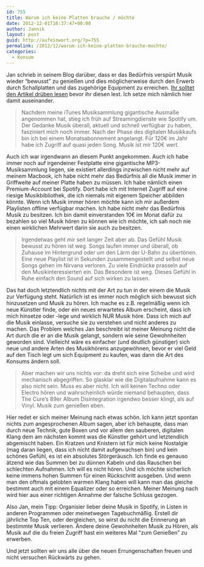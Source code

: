 ```yaml
---
id: 755
title: Warum ich keine Platten brauche / möchte
date: 2012-12-01T16:37:47+00:00
author: Jannik
layout: post
guid: http://aufeinwort.org/?p=755
permalink: /2012/12/warum-ich-keine-platten-brauche-mochte/
categories:
  - Konsum
---
```

Jan schrieb in seinem Blog darüber, dass er das Bedürfnis verspürt Musik wieder &#8220;bewusst&#8221; zu genießen und dies möglicherweise durch den Erwerb durch Schallplatten und das zugehörige Equipment zu erreichen. [Ihr solltet den Artikel drüben lesen](http://www.skyfighter.net/2012/11/wieso-ich-uberlege-einen-schallplattenspieler-und-kunftig-vinyls-zu-kaufen/) bevor ihr diesen lest. Ich setze mich nämlich hier damit auseinander.

> Nachdem meine iTunes Musiksammlung gigantische Ausmaße angenommen hat, stieg ich früh auf Streamingdienste wie Spotify um. Der Gedanke Musik überall, aktuell und schnell verfügbar zu haben, fasziniert mich noch immer. Nach der Phase des digitalen Musikkaufs bin ich bei einem Monatsabonnement angelangt. Für 120€ im Jahr habe ich Zugriff auf quasi jeden Song. Musik ist mir 120€ wert.

Auch ich war irgendwann an diesem Punkt angekommen. Auch ich habe immer noch auf irgendeiner Festplatte eine gigantische MP3-Musiksammlung liegen, sie existiert allerdings inzwischen nicht mehr auf meinem Macbook, ich habe nicht mehr das Bedürfnis all die Musik immer in Griffweite auf meiner Platte haben zu müssen. Ich habe nämlich einen Premium-Account bei Spotify. Dort habe ich mit Internet Zugriff auf eine riesige Musikbibliothek, die ich niemals mit eigenem Speicher abbilden könnte. Wenn ich Musik immer hören möchte kann ich mir außerdem Playlisten offline verfügbar machen. Ich habe nicht mehr das Bedürfnis Musik zu besitzen. Ich bin damit einverstanden 10€ im Monat dafür zu bezahlen so viel Musik hören zu können wie ich möchte, ich sah noch nie einen wirklichen Mehrwert darin sie auch zu besitzen.

> Irgendetwas geht mir seit langer Zeit aber ab. Das Gefühl Musik bewusst zu hören ist weg. Songs laufen immer und überall, ob Zuhause im Hintergrund oder um den Lärm der U-Bahn zu übertönen. Eine neue Playlist ist in Sekunden zusammengestellt und selbst neue Songs gehen im Nirvana verloren. Zu viele Eindrücke prasseln auf den Musikinteressierten ein. Das Besondere ist weg. Dieses Gefühl in Ruhe einfach den Sound auf sich wirken zu lassen.

Das hat doch letztendlich nichts mit der Art zu tun in der einem die Musik zur Verfügung steht. Natürlich ist es immer noch möglich sich bewusst sich hinzusetzen und Musik zu hören. Ich mache es z.B. regelmäßig wenn ich neue Künstler finde, oder ein neues erwartetes Album erscheint, dass ich mich hinsetze oder -lege und wirklich NUR Musik höre. Dass ich mich auf die Musik einlasse, versuche sie zu verstehen und nicht anderes zu machen. Das Problem welches Jan beschreibt ist meiner Meinung nicht die Art durch die er an die Musik gelangt, sondern wie seine Gewohnheiten geworden sind. Vielleicht wäre es einfacher (und deutlich günstiger) sich neue und andere Arten des Musikhörens anzugewöhnen, bevor er viel Geld auf den Tisch legt um sich Equipment zu kaufen, was dann die Art des Konsums ändern soll.

> Aber machen wir uns nichts vor: da dreht sich eine Scheibe und wird mechanisch abgegriffen. So glasklar wie die Digitalaufnahme kann es also nicht sein. Muss es aber nicht. Ich will keinen Techno oder Electro hören und wahrscheinlich würde niemand behaupten, dass The Cure’s 89er Album Disintegration irgendwo besser klingt, als auf Vinyl. Musik zum genießen eben.

Hier redet er sich meiner Meinung nach etwas schön. Ich kann jetzt spontan nichts zum angesprochenen Album sagen, aber ich behaupte, dass man durch neue Technik, gute Boxen und vor allem den sauberen, digitalen Klang dem am nächsten kommt was die Künstler gehört und letztendlich abgemischt haben. Ein Kratzen und Knistern ist für mich keine Nostalgie (mag daran liegen, dass ich nicht damit aufgewachsen bin) und kein schönes Gefühl, es ist ein absolutes Störgeräusch. Ich finde es genauso ätzend wie das Summen bei zu dünnen Kabeln und das Rauschen bei schlechten Aufnahmen. Ich will es nicht hören. Und ich möchte sicherlich keine immens hohen Summen für einen Rückschritt ausgeben. Und wenn man den oftmals gelobten warmen Klang haben will kann man das gleiche bestimmt auch mit einem Equalizer oder so erreichen. Meiner Meinung nach wird hier aus einer richtigen Annahme der falsche Schluss gezogen.

Also Jan, mein Tipp: Organisier lieber deine Musik in Spotify, in Listen in anderen Programmen oder meinetwegen Tagebuchmäßig. Erstell dir jährliche Top Ten, oder dergleichen, so wirst du nicht die Erinnerung an bestimmte Musik verlieren. Ändere deine Gewohnheiten Musik zu Hören, als Musik auf die du freien Zugriff hast ein weiteres Mal &#8220;zum Genießen&#8221; zu erwerben.

Und jetzt sollten wir uns alle über die neuen Errungenschaften freuen und nicht versuchen Rückwärts zu gehen.